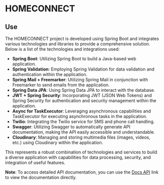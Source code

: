 # HOMECONNECT

## Use

The HOMECONNECT project is developed using Spring Boot and integrates various technologies and libraries to provide a comprehensive solution. Below is a list of the technologies and integrations used:

- **Spring Boot**: Utilizing Spring Boot to build a Java-based web application.
- **Spring Validation**: Employing Spring Validation for data validation and authentication within the application.
- **Spring Mail + Freemarker**: Utilizing Spring Mail in conjunction with Freemarker to send emails from the application.
- **Spring Data JPA**: Using Spring Data JPA to interact with the database.
- **JWT + Spring Security**: Incorporating JWT (JSON Web Tokens) and Spring Security for authentication and security management within the application.
- **Async for TaskExecutor**: Leveraging asynchronous capabilities and TaskExecutor for executing asynchronous tasks in the application.
- **Twilio**: Integrating the Twilio service for SMS and phone call handling.
- **Swagger**: Utilizing Swagger to automatically generate API documentation, making the API easily accessible and understandable.
- **Cloudinary**: Managing and storing multimedia files (images, videos, etc.) using Cloudinary within the application.

This represents a robust combination of technologies and services to build a diverse application with capabilities for data processing, security, and integration of useful features.

**Note**: To access detailed API documentation, you can use the [Docs API](http://localhost:8080/swagger-ui/) link to view the documentation directly.


